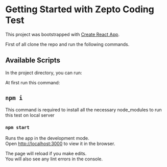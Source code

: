 # Getting Started with Zepto Coding Test

This project was bootstrapped with [Create React App](https://github.com/facebook/create-react-app).

First of all clone the repo and run the following commands.

## Available Scripts

In the project directory, you can run:

At first run this command:
## `npm i`
This command is required to install all the necessary node_modules to run this test on local server 

### `npm start`

Runs the app in the development mode.\
Open [http://localhost:3000](http://localhost:3000) to view it in the browser.

The page will reload if you make edits.\
You will also see any lint errors in the console.


